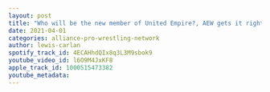 ```yaml
---
layout: post
title: "Who will be the new member of United Empire?, AEW gets it right and the new IWGP Title design."
date: 2021-04-01
categories: alliance-pro-wrestling-network
author: lewis-carlan
spotify_track_id: 4ECAHhdQIx8q3L3M9sbok9
youtube_video_id: l6O9M4JxKF8
apple_track_id: 1000515473382
youtube_metadata: 
---
```

